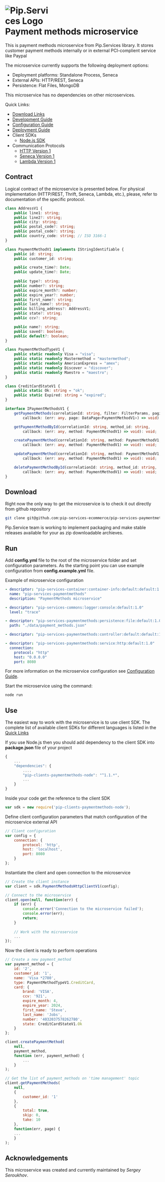 # <img src="https://github.com/pip-services/pip-services/raw/master/design/Logo.png" alt="Pip.Services Logo" style="max-width:30%"> <br/> Payment methods microservice

This is payment methods microservice from Pip.Services library. 
It stores customer payment methods internally or in external PCI-complient service like Paypal

The microservice currently supports the following deployment options:
* Deployment platforms: Standalone Process, Seneca
* External APIs: HTTP/REST, Seneca
* Persistence: Flat Files, MongoDB

This microservice has no dependencies on other microservices.

<a name="links"></a> Quick Links:

* [Download Links](doc/Downloads.md)
* [Development Guide](doc/Development.md)
* [Configuration Guide](doc/Configuration.md)
* [Deployment Guide](doc/Deployment.md)
* Client SDKs
  - [Node.js SDK](https://github.com/pip-services/pip-clients-paymentmethods-node)
* Communication Protocols
  - [HTTP Version 1](doc/HttpProtocolV1.md)
  - [Seneca Version 1](doc/SenecaProtocolV1.md)
  - [Lambda Version 1](doc/LambdaProtocolV1.md)

## Contract

Logical contract of the microservice is presented below. For physical implementation (HTTP/REST, Thrift, Seneca, Lambda, etc.),
please, refer to documentation of the specific protocol.

```typescript
class AddressV1 {
    public line1: string;
    public line2?: string;
    public city: string;
    public postal_code?: string;
    public postal_code?: string;
    public country_code: string; // ISO 3166-1
}

class PaymentMethodV1 implements IStringIdentifiable {
    public id: string;
    public customer_id: string;

    public create_time?: Date;
    public update_time?: Date;
    
    public type?: string;
    public number?: string;
    public expire_month?: number;
    public expire_year?: number;
    public first_name?: string;
    public last_name?: string;
    public billing_address?: AddressV1;
    public state?: string;
    public ccv?: string;

    public name?: string;
    public saved?: boolean;
    public default?: boolean;
}

class PaymentMethodTypeV1 {
    public static readonly Visa = "visa";
    public static readonly Mastermethod = "mastermethod";
    public static readonly AmericanExpress = "amex";
    public static readonly Discover = "discover";
    public static readonly Maestro = "maestro";
}

class CreditCardStateV1 {
    public static Ok: string = "ok";
    public static Expired: string = "expired";
}

interface IPaymentMethodsV1 {
    getPaymentMethods(correlationId: string, filter: FilterParams, paging: PagingParams, 
        callback: (err: any, page: DataPage<PaymentMethodV1>) => void): void;

    getPaymentMethodById(correlationId: string, method_id: string, 
        callback: (err: any, method: PaymentMethodV1) => void): void;

    createPaymentMethod(correlationId: string, method: PaymentMethodV1, 
        callback: (err: any, method: PaymentMethodV1) => void): void;

    updatePaymentMethod(correlationId: string, method: PaymentMethodV1, 
        callback: (err: any, method: PaymentMethodV1) => void): void;

    deletePaymentMethodById(correlationId: string, method_id: string,
        callback: (err: any, method: PaymentMethodV1) => void): void;
}
```

## Download

Right now the only way to get the microservice is to check it out directly from github repository
```bash
git clone git@github.com:pip-services-ecommerce/pip-services-paymentmethods-node.git
```

Pip.Service team is working to implement packaging and make stable releases available for your 
as zip downloadable archieves.

## Run

Add **config.yml** file to the root of the microservice folder and set configuration parameters.
As the starting point you can use example configuration from **config.example.yml** file. 

Example of microservice configuration
```yaml
- descriptor: "pip-services-container:container-info:default:default:1.0"
  name: "pip-services-paymentmethods"
  description: "PaymentMethods microservice"

- descriptor: "pip-services-commons:logger:console:default:1.0"
  level: "trace"

- descriptor: "pip-services-paymentmethods:persistence:file:default:1.0"
  path: "./data/payment_methods.json"

- descriptor: "pip-services-paymentmethods:controller:default:default:1.0"

- descriptor: "pip-services-paymentmethods:service:http:default:1.0"
  connection:
    protocol: "http"
    host: "0.0.0.0"
    port: 8080
```
 
For more information on the microservice configuration see [Configuration Guide](Configuration.md).

Start the microservice using the command:
```bash
node run
```

## Use

The easiest way to work with the microservice is to use client SDK. 
The complete list of available client SDKs for different languages is listed in the [Quick Links](#links)

If you use Node.js then you should add dependency to the client SDK into **package.json** file of your project
```javascript
{
    ...
    "dependencies": {
        ....
        "pip-clients-paymentmethods-node": "^1.1.*",
        ...
    }
}
```

Inside your code get the reference to the client SDK
```javascript
var sdk = new require('pip-clients-paymentmethods-node');
```

Define client configuration parameters that match configuration of the microservice external API
```javascript
// Client configuration
var config = {
    connection: {
        protocol: 'http',
        host: 'localhost', 
        port: 8080
    }
};
```

Instantiate the client and open connection to the microservice
```javascript
// Create the client instance
var client = sdk.PaymentMethodsHttpClientV1(config);

// Connect to the microservice
client.open(null, function(err) {
    if (err) {
        console.error('Connection to the microservice failed');
        console.error(err);
        return;
    }
    
    // Work with the microservice
    ...
});
```

Now the client is ready to perform operations
```javascript
// Create a new payment_method
var payment_method = {
    id: '2',
    customer_id: '1',
    name: 'Visa *2780',
    type: PaymentMethodTypeV1.CreditCard,
    card: {
        brand: 'VISA',
        ccv: '921',
        expire_month: 4,
        expire_year: 2024,
        first_name: 'Steve',
        last_name: 'Jobs',
        number: '4032037578262780',
        state: CreditCardStateV1.Ok
    }
};

client.createPaymentMethod(
    null,
    payment_method,
    function (err, payment_method) {
        ...
    }
);
```

```javascript
// Get the list of payment_methods on 'time management' topic
client.getPaymentMethods(
    null,
    {
        customer_id: '1'
    },
    {
        total: true,
        skip: 0,
        take: 10
    },
    function(err, page) {
    ...    
    }
);
```    

## Acknowledgements

This microservice was created and currently maintained by *Sergey Seroukhov*.
